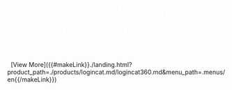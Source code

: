 <p style="font-size: 36px; color: white !important; font-family: Raleway !important; margin: 0 0 10px 0; padding: 0 !important; font-weight:500 !important; font-style: normal !important;" class="headline-text">CYBERSECURITY RISK IS NOW A PRIORITIZED BUSINESS RISK</p>
 
[View More]({{#makeLink}}./landing.html?product_path=./products/logincat.md/logincat360.md&menu_path=.menus/en{{/makeLink}})